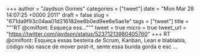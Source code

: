 
+++
author = "Jaydson Gomes"
categories = ["tweet"]
date = "Mon Mar 28 14:07:25 +0000 2011"
draft = false
slug = "671da9f93c04aa01d216182ee6b0ed9ee6e5ae1e"
tags = ["tweet"]
title = """RT @cmilfont: Esqueça ess..."""
tweet = true
micro = true
tweet_url = "https://twitter.com/jaydson/status/52371213980405760"
+++
RT @cmilfont: Esqueça essas besteira de Scrum, Kanban, Lean e blablabla, código não nasce de mover post-it, sente essa bunda gorda e esc ...
